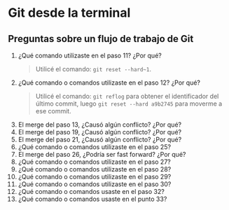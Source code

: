 # Git desde la terminal

## Preguntas sobre un flujo de trabajo de Git

1. ¿Qué comando utilizaste en el paso 11? ¿Por qué?
   > Utilicé el comando: `git reset --hard~1`.
2. ¿Qué comando o comandos utilizaste en el paso 12? ¿Por qué?
   > Utilicé el comando: `git reflog` para obtener el identificador del último commit, luego `git reset --hard a9b2745` para moverme a ese commit.
3. El merge del paso 13, ¿Causó algún conflicto? ¿Por qué?
4. El merge del paso 19, ¿Causó algún conflicto? ¿Por qué?
5. El merge del paso 21, ¿Causó algún conflicto? ¿Por qué?
6. ¿Qué comando o comandos utilizaste en el paso 25?
7. El merge del paso 26, ¿Podría ser fast forward? ¿Por qué?
8. ¿Qué comando o comandos utilizaste en el paso 27?
9. ¿Qué comando o comandos utilizaste en el paso 28?
10. ¿Qué comando o comandos utilizaste en el paso 29?
11. ¿Qué comando o comandos utilizaste en el paso 30?
12. ¿Qué comando o comandos usaste en el paso 32?
13. ¿Qué comando o comandos usaste en el punto 33?
